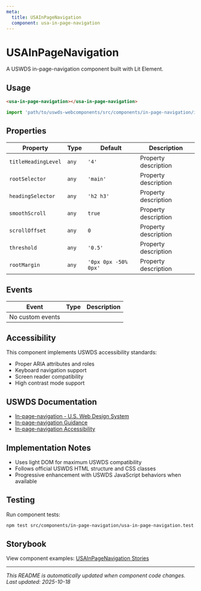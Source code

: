 ```yaml
---
meta:
  title: USAInPageNavigation
  component: usa-in-page-navigation
---
```


# USAInPageNavigation

A USWDS in-page-navigation component built with Lit Element.

## Usage

```html
<usa-in-page-navigation></usa-in-page-navigation>
```

```javascript
import 'path/to/uswds-webcomponents/src/components/in-page-navigation/index.js';
```

## Properties

| Property | Type | Default | Description |
|----------|------|---------|-------------|
| `titleHeadingLevel` | `any` | `'4'` | Property description |
| `rootSelector` | `any` | `'main'` | Property description |
| `headingSelector` | `any` | `'h2 h3'` | Property description |
| `smoothScroll` | `any` | `true` | Property description |
| `scrollOffset` | `any` | `0` | Property description |
| `threshold` | `any` | `'0.5'` | Property description |
| `rootMargin` | `any` | `'0px 0px -50% 0px'` | Property description |

## Events

| Event | Type | Description |
|-------|------|-------------|
| No custom events | | |

## Accessibility

This component implements USWDS accessibility standards:

- Proper ARIA attributes and roles
- Keyboard navigation support
- Screen reader compatibility
- High contrast mode support

## USWDS Documentation

- [In-page-navigation - U.S. Web Design System](https://designsystem.digital.gov/components/in-page-navigation/)
- [In-page-navigation Guidance](https://designsystem.digital.gov/components/in-page-navigation/#guidance)
- [In-page-navigation Accessibility](https://designsystem.digital.gov/components/in-page-navigation/#accessibility)

## Implementation Notes

- Uses light DOM for maximum USWDS compatibility
- Follows official USWDS HTML structure and CSS classes
- Progressive enhancement with USWDS JavaScript behaviors when available

## Testing

Run component tests:

```bash
npm test src/components/in-page-navigation/usa-in-page-navigation.test.ts
```

## Storybook

View component examples: [USAInPageNavigation Stories](http://localhost:6006/?path=/story/components-in-page-navigation)

---

_This README is automatically updated when component code changes._
_Last updated: 2025-10-18_
